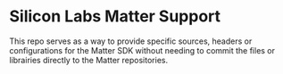 # Silicon Labs Matter Support

This repo serves as a way to provide specific sources, headers or configurations for the Matter SDK without needing to commit the files or librairies directly to the Matter repositories.
